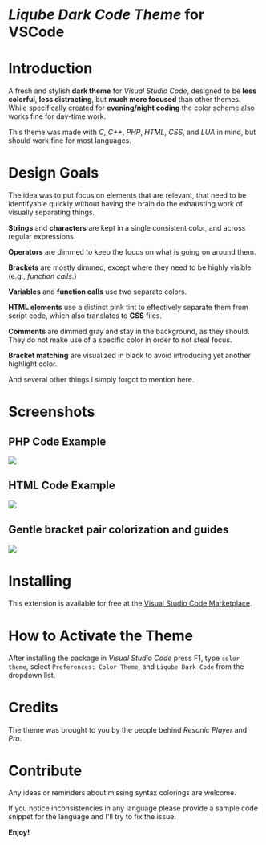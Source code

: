 # ***Liqube Dark Code Theme*** for VSCode

# Introduction

A fresh and stylish **dark theme** for *Visual Studio Code*, designed to be **less colorful**, **less distracting**, but **much more focused** than other themes.
While specifically created for **evening/night coding** the color scheme also works fine for day-time work.

This theme was made with *C*, *C++*, *PHP*, *HTML*, *CSS*, and *LUA* in mind, but should work fine for most languages.

# Design Goals

The idea was to put focus on elements that are relevant, that need to be identifyable quickly without
having the brain do the exhausting work of visually separating things.

**Strings** and **characters** are kept in a single consistent color, and across regular expressions.

**Operators** are dimmed to keep the focus on what is going on around them.

**Brackets** are mostly dimmed, except where they need to be highly visible (e.g., *function calls*.)

**Variables** and **function calls** use two separate colors.

**HTML elements** use a distinct pink tint to effectively separate them from script code, which also translates to **CSS** files.

**Comments** are dimmed gray and stay in the background, as they should. They do not make use of a specific color in order to not steal focus.

**Bracket matching** are visualized in black to avoid introducing yet another highlight color.

And several other things I simply forgot to mention here.

# Screenshots

## PHP Code Example

![](https://liqube.com/ext/vs/liqube-dark-code/screenshot1.png)

## HTML Code Example

![](https://liqube.com/ext/vs/liqube-dark-code/screenshot2.png)

## Gentle bracket pair colorization and guides

![](https://liqube.com/ext/vs/liqube-dark-code/screenshot3.png)

# Installing

This extension is available for free at the [Visual Studio Code Marketplace](https://marketplace.visualstudio.com/items/liqube.theme-liqube-dark).

# How to Activate the Theme

After installing the package in *Visual Studio Code* press F1, type `color theme`, select `Preferences: Color Theme`, and `Liqube Dark Code` from the dropdown list.

# Credits

The theme was brought to you by the people behind *Resonic Player* and *Pro*.

# Contribute

Any ideas or reminders about missing syntax colorings are welcome.

If you notice inconsistencies in any language please provide a sample code snippet for the language and I'll try to fix the issue.

**Enjoy!**
